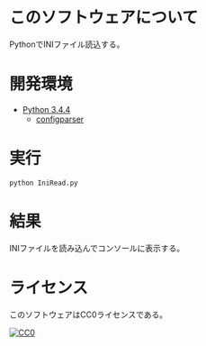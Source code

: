 ﻿# このソフトウェアについて

PythonでINIファイル読込する。

# 開発環境

* [Python 3.4.4](https://www.python.org/downloads/release/python-344/)
    * [configparser](http://docs.python.jp/3/library/configparser.html)

# 実行

```dosbatch
python IniRead.py
```

# 結果

INIファイルを読み込んでコンソールに表示する。

# ライセンス #

このソフトウェアはCC0ライセンスである。

[![CC0](http://i.creativecommons.org/p/zero/1.0/88x31.png "CC0")](http://creativecommons.org/publicdomain/zero/1.0/deed.ja)
